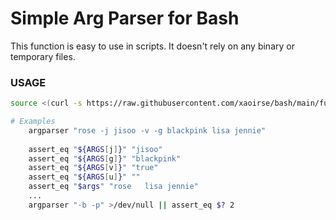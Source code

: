 # Simple Arg Parser for Bash
This function is easy to use in scripts. It doesn't rely on any binary or temporary files.

### USAGE

```bash
source <(curl -s https://raw.githubusercontent.com/xaoirse/bash/main/functions.sh)

# Examples
    argparser "rose -j jisoo -v -g blackpink lisa jennie"
    
    assert_eq "${ARGS[j]}" "jisoo"
    assert_eq "${ARGS[g]}" "blackpink"
    assert_eq "${ARGS[v]}" "true"
    assert_eq "${ARGS[u]}" ""
    assert_eq "$args" "rose   lisa jennie"
    ...
    argparser "-b -p" >/dev/null || assert_eq $? 2

```